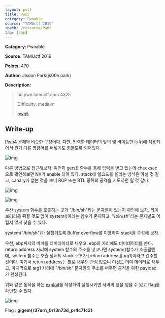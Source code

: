 ```yaml
---
layout: post
title: Pwn5
category: Pwnable
source: "TAMUctf 2019"
rpath: /resource/Pwn5
tag: [rop]
---
```


**Category**: Pwnable

**Source**: TAMUctf 2019

**Points**: 470

**Author**: Jisoon Park(js00n.park)

**Description:** 

> nc pwn.tamuctf.com 4325
> 
> Difficulty: medium
> 
> [pwn5]({{site.github.master}}{{page.rpath}}/pwn5)


## Write-up

[Pwn4](https://me.matta.kr/writeup//pwnable/2019/03/04/Pwn4/) 문제와 비슷한 구성이다. 다만, 입력한 데이터의 앞의 몇 바이트만 ls 뒤에 적용되어서 뭔가 다른 명령어를 써넣기도 힘들도록 되어있다.

![img]({{page.rpath|prepend:site.baseurl}}/checksec.png)

다른 방법으로 접근해보자. 여전히 gets() 함수를 통해 입력을 받고 있는데 checksec으로 확인해보면 NX가 enable 되어 있다. stack에 쉘코드를 올리는 방식은 아닐 것 같고, canary가 없는 것을 보니 ROP 또는 RTL 종류의 공격을 시도하면 될 것 같다.

![img]({{page.rpath|prepend:site.baseurl}}/func.png)

![img]({{page.rpath|prepend:site.baseurl}}/bin_sh.png)

우선 system 함수를 호출하는 곳과 "/bin/sh"라는 문자열이 있는지 확인해 보자. 라이브러리를 뒤질 것도 없이 system()이라는 함수가 존재하고, "/bin/sh"라는 문자열도 어렵지 않게 찾을 수 있다.

system("/bin/sh")가 실행되도록 Buffer overflow를 이용하여 stack을 구성해 보자.

우선, ebp까지의 버퍼를 더미데이터로 채우고, ebp의 자리에도 더미데이터를 쓴다. return address 자리에 system 함수의 주소를 넣고나면 system()함수가 호출될텐데, system 함수는 호출 당시의 stack 구조가 \[return address\]\[arg1\]이라고 간주할 것이다. 여기서 return address는 뭘로 채우던 관심 없으니 이것도 더미 데이터로 채우고, 마지막으로 arg1 자리에 "/bin/sh" 문자열의 주소를 써주면 공격을 위한 payload가 완성된다.

위와 같은 동작을 하는 [exploit]({{site.github.master}}{{page.rpath}}/ex.py)을 작성하여 실행시키면 서버의 쉘을 얻을 수 있고 flag를 확인할 수 있다.

![img]({{page.rpath|prepend:site.baseurl}}/flag.png)

Flag : **gigem{r37urn_0r13n73d_pr4c71c3}**
